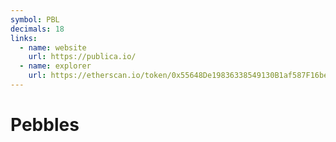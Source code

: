 ```yaml
---
symbol: PBL
decimals: 18
links:
  - name: website
    url: https://publica.io/
  - name: explorer
    url: https://etherscan.io/token/0x55648De19836338549130B1af587F16beA46F66B
---
```


# Pebbles
